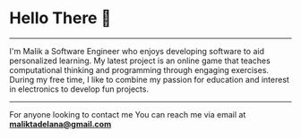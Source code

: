 # Hello There 👋
---
I'm Malik a Software Engineer who enjoys developing software to aid personalized learning. My latest project is an online game that teaches computational thinking and programming through engaging exercises. During my free time, I like to combine my passion for education and interest in electronics to develop fun projects.

---
For anyone looking to contact me
You can reach me via email at **<a href='mailto:maliktadelana@gmail.com'>maliktadelana@gmail.com</a>**


